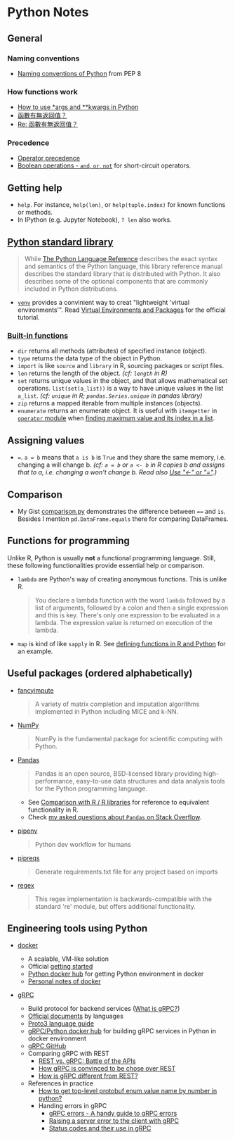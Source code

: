 # Python Notes

## General

### Naming conventions

* [Naming conventions of Python](https://www.python.org/dev/peps/pep-0008/#naming-conventions) from PEP 8

### How functions work

* [How to use \*args and \*\*kwargs in Python](https://www.saltycrane.com/blog/2008/01/how-to-use-args-and-kwargs-in-python/)
* [函數有無返回值？](https://www.ptt.cc/bbs/Python/M.1514366821.A.326.html)
* [Re: 函數有無返回值？](https://www.ptt.cc/bbs/Python/M.1514546205.A.FEE.html)

### Precedence

* [Operator precedence](https://docs.python.org/3/reference/expressions.html#operator-precedence)
* [Boolean operations - `and`, `or`, `not`](https://docs.python.org/3/library/stdtypes.html#boolean-operations-and-or-not) for short-circuit operators.

## Getting help

* `help`. For instance, `help(len)`, or `help(tuple.index)` for known functions or methods.
* In IPython (e.g. Jupyter Notebook), `? len` also works.

## [Python standard library](https://docs.python.org/3/library/)

> While [The Python Language Reference](https://docs.python.org/3/reference/index.html) describes the exact syntax and semantics of the Python language, this library reference manual describes the standard library that is distributed with Python. It also describes some of the optional components that are commonly included in Python distributions.

* [`venv`](https://docs.python.org/3/library/venv.html) provides a convinient way to creat "lightweight 'virtual environments'". Read [Virtual Environments and Packages](https://docs.python.org/3/tutorial/venv.html) for the official tutorial.

### [Built-in functions](https://docs.python.org/3/library/functions.html)

* `dir` returns all methods (attributes) of specified instance (object).
* `type` returns the data type of the object in Python.
* `import` is like `source` and `library` in R, sourcing packages or script files.
* `len` returns the length of the object. _(cf: `length` in R)_
* `set` returns unique values in the object, and that allows mathematical set operations. `list(set(a_list))` is a way to have unique values in the list `a_list`. _(cf: `unique` in R; `pandas.Series.unique` in pandas library)_
* `zip` returns a mapped iterable from multiple instances (objects).
* `enumerate` returns an enumerate object. It is useful with `itemgetter` in [`operator` module](https://docs.python.org/3/library/operator.html) when [finding maximum value and its index in a list](https://stackoverflow.com/questions/6193498/pythonic-way-to-find-maximum-value-and-its-index-in-a-list/).

## Assigning values

* `=`. `a = b` means that `a is b` is `True` and they share the same memory, i.e. changing a will change b. _(cf: `a = b` or `a <- b` in R copies b and assigns that to a, i.e. changing a won't change b. Read also [Use "<-" or "="](https://corytu.github.io/CourseraRMentoring/articles/use-equal-or-arrow.html).)_

## Comparison

* My Gist [comparison.py](https://gist.github.com/corytu/c4fbd7c330c8a33c45965c5cad16ab38) demonstrates the difference between `==` and `is`. Besides I mention `pd.DataFrame.equals` there for comparing DataFrames.

## Functions for programming

Unlike R, Python is usually __not__ a functional programming language. Still, these following functionalities provide essential help or comparison.

* `lambda` are Python's way of creating anonymous functions. This is unlike R.

  > You declare a lambda function with the word `lambda` followed by a list of arguments, followed by a colon and then a single expression and this is key. There's only one expression to be evaluated in a lambda. The expression value is returned on execution of the lambda.

* `map` is kind of like `sapply` in R. See [defining functions in R and Python](Defining_functions_in_R_and_Python.md) for an example.

## Useful packages (ordered alphabetically)

* [fancyimpute](https://pypi.python.org/pypi/fancyimpute/)

  > A variety of matrix completion and imputation algorithms implemented in Python including MICE and k-NN.

* [NumPy](http://www.numpy.org)

  > NumPy is the fundamental package for scientific computing with Python.

* [Pandas](https://pandas.pydata.org)

  > Pandas is an open source, BSD-licensed library providing high-performance, easy-to-use data structures and data analysis tools for the Python programming language.

  * See [Comparison with R / R libraries](https://pandas.pydata.org/pandas-docs/stable/getting_started/comparison/comparison_with_r.html) for reference to equivalent functionality in R.
  * Check [my asked questions about `Pandas` on Stack Overflow](https://stackoverflow.com/search?q=user:6666231+[pandas]).

* [pipenv](https://pipenv.pypa.io/en/latest/)

  > Python dev workflow for humans

* [pipreqs](https://github.com/bndr/pipreqs)

  > Generate requirements.txt file for any project based on imports

* [regex](https://pypi.org/project/regex/)

  > This regex implementation is backwards-compatible with the standard 're' module, but offers additional functionality.

## Engineering tools using Python

* [docker](https://www.docker.com)
	* A scalable, VM-like solution
	* Official [getting started](https://docs.docker.com/get-started/)
	* [Python docker hub](https://hub.docker.com/_/python/) for getting Python environment in docker
	* [Personal notes of docker](docker_docs.md)

* [gRPC](https://grpc.io)
	* Build protocol for backend services ([What is gRPC?](https://grpc.io/docs/guides/index.html))
	* [Official documents](https://grpc.io/docs/) by languages
	* [Proto3 language guide](https://developers.google.com/protocol-buffers/docs/proto3)
	* [gRPC/Python docker hub](https://hub.docker.com/r/grpc/python) for building gRPC services in Python in docker environment
	* [gRPC GitHub](https://github.com/grpc/grpc)
	* Comparing gRPC with REST
		* [REST vs. gRPC: Battle of the APIs](https://code.tutsplus.com/tutorials/rest-vs-grpc-battle-of-the-apis--cms-30711)
		* [How gRPC is convinced to be chose over REST](https://medium.com/@sankar.p/how-grpc-convinced-me-to-chose-it-over-rest-30408bf42794)
		* [How is gRPC different from REST?](https://stackoverflow.com/questions/43682366/how-is-grpc-different-from-rest)
	* References in practice
		* [How to get top-level protobuf enum value name by number in python?](https://stackoverflow.com/q/11502113/6666231)
		* Handing errors in gRPC
			* [gRPC errors - A handy guide to gRPC errors](http://avi.im/grpc-errors/)
			* [Raising a server error to the client with gRPC](https://stackoverflow.com/q/40998199/6666231)
			* [Status codes and their use in gRPC](https://github.com/grpc/grpc/blob/master/doc/statuscodes.md)
